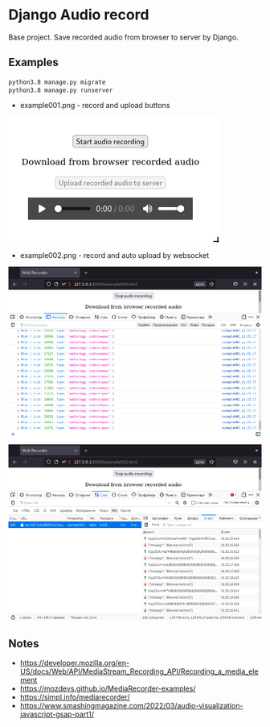 # Django Audio record

Base project. Save recorded audio from browser to server by Django.


## Examples

```shell
python3.8 manage.py migrate
python3.8 manage.py runserver
```

* example001.png - record and upload buttons

![](./README.files/example001.png)

* example002.png - record and auto upload by websocket

![](./README.files/example002_1.png)
![](./README.files/example002_2.png)

## Notes

* https://developer.mozilla.org/en-US/docs/Web/API/MediaStream_Recording_API/Recording_a_media_element
* https://mozdevs.github.io/MediaRecorder-examples/
* https://simpl.info/mediarecorder/
* https://www.smashingmagazine.com/2022/03/audio-visualization-javascript-gsap-part1/